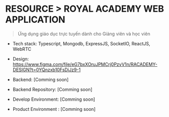 # RESOURCE > ROYAL ACADEMY WEB APPLICATION

> Ứng dụng giáo dục trực tuyến dành cho Giảng viên và học viên 

* Tech stack: Typescript, Mongodb, ExpressJS, SocketIO, ReactJS, WebRTC

- Design: https://www.figma.com/file/eG7bxXOruJPMCrj0PzvV1n/RACADEMY-DESIGN?t=0YQnzxb10FsDiJz9-1

- Backend: [Comming soon]

- Backend Repository: [Comming soon]

- Develop Environment: [Comming soon]

- Product Environment : [Comming soon]